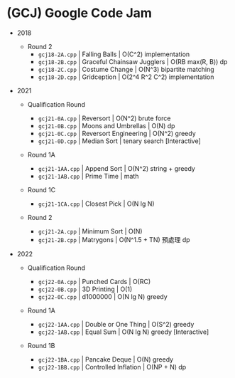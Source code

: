 # (GCJ) Google Code Jam

-   2018
    -   Round 2
        -   `gcj18-2A.cpp` | Falling Balls | O(C^2) implementation
        -   `gcj18-2B.cpp` | Graceful Chainsaw Jugglers | O(RB max(R, B)) dp
        -   `gcj18-2C.cpp` | Costume Change | O(N^3) bipartite matching
        -   `gcj18-2D.cpp` | Gridception | O(2^4 R^2 C^2) implementation
-   2021
    -   Qualification Round
        -   `gcj21-0A.cpp` | Reversort | O(N^2) brute force
        -   `gcj21-0B.cpp` | Moons and Umbrellas | O(N) dp
        -   `gcj21-0C.cpp` | Reversort Engineering | O(N^2) greedy
        -   `gcj21-0D.cpp` | Median Sort | tenary search [Interactive]

    -   Round 1A
        -   `gcj21-1AA.cpp` | Append Sort | O(N^2) string + greedy
        -   `gcj21-1AB.cpp` | Prime Time | math

    -   Round 1C
        -   `gcj21-1CA.cpp` | Closest Pick | O(N lg N)

    -   Round 2
        -   `gcj21-2A.cpp` | Minimum Sort | O(N)
        -   `gcj21-2B.cpp` | Matrygons | O(N^1.5 + TN) 預處理 dp

-   2022
    -   Qualification Round
        -   `gcj22-0A.cpp` | Punched Cards | O(RC)
        -   `gcj22-0B.cpp` | 3D Printing | O(1)
        -   `gcj22-0C.cpp` | d1000000 | O(N lg N) greedy

    -   Round 1A
        -   `gcj22-1AA.cpp` | Double or One Thing | O(S^2) greedy
        -   `gcj22-1AB.cpp` | Equal Sum | O(N lg N) greedy [Interactive]

    -   Round 1B
        -   `gcj22-1BA.cpp` | Pancake Deque | O(N) greedy
        -   `gcj22-1BB.cpp` | Controlled Inflation | O(NP + N) dp


